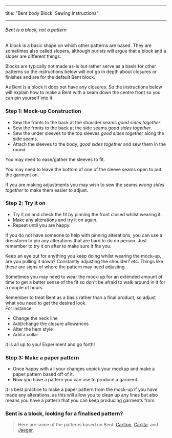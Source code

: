 - - -
title: "Bent body Block: Sewing Instructions"
- - -

<Note>

###### Bent is a block, not a pattern

A block is a basic shape on which other patterns are based.
They are sometimes also called slopers, although purists will argue that a block and a sloper are different things.

Blocks are typically not made as-is but rather serve as a basis for other patterns so the instructions below will not go in depth about closures or finishes and are for the default Bent block.

</Note>

<Warning>

As Bent is a block it does not have any closures. So the instructions below will explain how to make a Bent with a seam down the centre front so you can pin yourself into it.

</Warning>

### Step 1: Mock-up Construction

- Sew the fronts to the back at the shoulder seams _good sides together_.
- Sew the fronts to the back at the side seams _good sides together_.
- Sew the under sleeves to the top sleeves _good sides together_ along the side seams.
- Attach the sleeves to the body, _good sides together_ and sew them in the round.

<Note>

You may need to ease/gather the sleeves to fit.
  
You may need to leave the bottom of one of the sleeve seams open to put the garment on.

</Note>
<Tip>

If you are making adjustments you may wish to sew the seams _wrong sides together_ to make them easier to adjust.

</Tip>

### Step 2: Try it on

- Try it on and check the fit by pinning the front closed whilst wearing it.
- Make any alterations and try it on again.
- Repeat until you are happy.

<Tip>

If you do not have someone to help with pinning alterations, you can use a dressform to pin any alterations that are hard to do on person. Just remember to try it on after to make sure it fits you.

Keep an eye out for anything you keep doing whilst wearing the mock-up, are you pulling it down? Constantly adjusting the shoulder? etc. Things like these are signs of where the pattern may need adjusting.

Sometimes you may need to wear the mock-up for an extended amount of time to get a better sense of the fit so don't be afraid to walk around in it for a couple of hours.

</Tip>
<Note>

Remember to treat Bent as a basis rather than a final product, so adjust what you need to get the desired look.\
For instance:

- Change the neck line
- Add/change the closure allowances
- Alter the hem style
- Add a collar

It is all up to you! Experiment and go forth!

</Note>

### Step 3: Make a paper pattern

- Once happy with all your changes unpick your mockup and make a paper pattern based off of it.
- Now you have a pattern you can use to produce a garment.

<Note>

It is best practice to make a paper pattern from the mock-up if you have made any alterations, as this will allow you to clean up any lines but also means you have a pattern that you can keep producing garments from.

</Note>

### Bent is a block, looking for a finalised pattern?

> Here are some of the patterns based on Bent: [Carlton](/patterns/carlton), [Carlita](/patterns/carlita), and [Jaeger](/patterns/jaeger).
